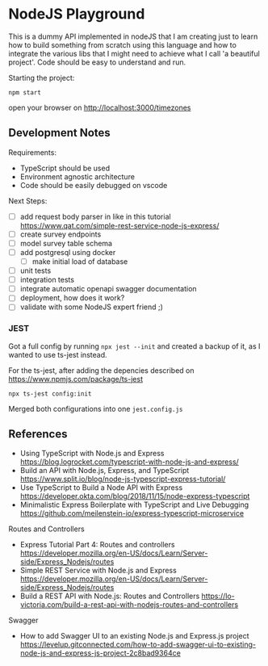 # NodeJS Playground

This is a dummy API implemented in nodeJS that I am creating just to learn how to build something from scratch using this language and how to integrate the various libs that I might need to achieve what I call 'a beautiful project'. Code should be easy to understand and run.

Starting the project:

```shell
npm start
```

open your browser on <http://localhost:3000/timezones>

## Development Notes

Requirements:

- TypeScript should be used
- Environment agnostic architecture
- Code should be easily debugged on vscode

Next Steps:

- [ ] add request body parser in like in this tutorial <https://www.qat.com/simple-rest-service-node-js-express/>
- [ ] create survey endpoints
- [ ] model survey table schema
- [ ] add postgresql using docker
  - [ ] make initial load of database
- [ ] unit tests
- [ ] integration tests
- [ ] integrate automatic openapi swagger documentation
- [ ] deployment, how does it work?
- [ ] validate with some NodeJS expert friend ;)

### JEST

Got a full config by running `npx jest --init` and created a backup of it, as I wanted to use ts-jest instead.

For the ts-jest, after adding the depencies described on <https://www.npmjs.com/package/ts-jest>

```shell
npx ts-jest config:init
```

Merged both configurations into one `jest.config.js`

## References

- Using TypeScript with Node.js and Express <https://blog.logrocket.com/typescript-with-node-js-and-express/>
- Build an API with Node.js, Express, and TypeScript <https://www.split.io/blog/node-js-typescript-express-tutorial/>
- Use TypeScript to Build a Node API with Express <https://developer.okta.com/blog/2018/11/15/node-express-typescript>
- Minimalistic Express Boilerplate with TypeScript and Live Debugging <https://github.com/meilenstein-io/express-typescript-microservice>

Routes and Controllers

- Express Tutorial Part 4: Routes and controllers <https://developer.mozilla.org/en-US/docs/Learn/Server-side/Express_Nodejs/routes>
- Simple REST Service with Node.js and Express <https://developer.mozilla.org/en-US/docs/Learn/Server-side/Express_Nodejs/routes>
- Build a REST API with Node.js: Routes and Controllers <https://lo-victoria.com/build-a-rest-api-with-nodejs-routes-and-controllers>

Swagger

- How to add Swagger UI to an existing Node.js and Express.js project <https://levelup.gitconnected.com/how-to-add-swagger-ui-to-existing-node-js-and-express-js-project-2c8bad9364ce>
